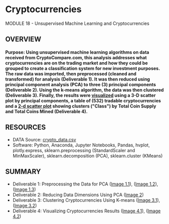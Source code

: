 # Cryptocurrencies
MODULE 18 - Unsupervised Machine Learning and Cryptocurrencies

## OVERVIEW
#### Purpose: Using unsupervised machine learning algorithms on data received from CryptoCompare.com, this analysis addresses what cryptocurrencies are on the trading market and how they could be grouped to create a classification system for new investment purposes.  The raw data was imported, then preprocessed (cleaned and transformed) for analysis (Deliverable 1). It was then reduced using principal component analysis (PCA) to three (3) principal components (Deliverable 2). Using the k-means algorithm, the data was then clustered (Deliverable 3).  Finally, the results were [visualized](Images/4_1.png) using a 3-D scatter plot by principal components, a table of (532) tradable cryptocurrencies and a [2-d scatter plot](Images/4_2.png) showing clusters ("Class") by Total Coin Supply and Total Coins Mined (Deliverable 4).

## RESOURCES
  - DATA Source: [crypto_data.csv](Resources/crypto_data.csv)
  - Software:  Python, Anaconda, Jupyter Notebooks, Pandas, hvplot, plotly.express, sklearn.preprocessing (StandardScaler and MinMaxScaler), sklearn.decomposition (PCA), sklearn.cluster (KMeans)


## SUMMARY

  - Deliverable 1: Preprocessing the Data for PCA ([Image 1.1](Images/1_1.png)), ([Image 1.2](Images/1_2.png)), ([Image 1.3](Images/1_3.png))
  - Deliverable 2: Reducing Data Dimensions Using PCA ([Image 2](Images/2_1.png))
  - Deliverable 3: Clustering Cryptocurrencies Using K-means ([Image 3.1](Images/3_1.png)), ([Image 3.2](Images/3_2.png))
  - Deliverable 4: Visualizing Cryptocurrencies Results ([Image 4.1](Images/4_1.png)), ([Image 4.2](Images/4_2.png))
